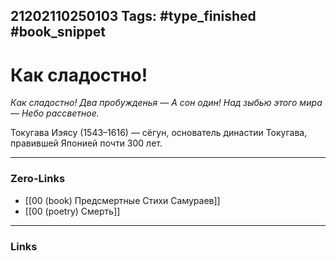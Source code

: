 21202110250103
Tags: #type_finished #book_snippet 
---
# Как сладостно!

*Как сладостно!
Два пробужденья —
А сон один!
Над зыбью этого мира —
Небо рассветное.*

Токугава Иэясу (1543–1616) — сёгун, основатель династии Токугава, правившей Японией почти 300 лет. 

---
### Zero-Links
 - [[00 (book) Предсмертные Стихи Самураев]]
 - [[00 (poetry) Смерть]]
---
### Links
